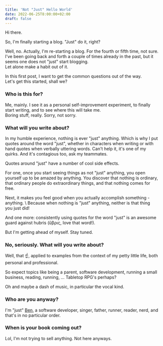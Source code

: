 ```yaml
---
title: 'Not "Just" Hello World'
date: 2022-06-25T8:00:00+02:00
draft: false
---
```


Hi there. 

So, I'm finally starting a blog. "Just" do it, right? 

Well, no. Actually, I'm re-starting a blog. For the fourth or fifth time, not sure. I've been going back and 
forth a couple of times already in the past, but it seems one does not "just" start blogging. \
Let alone make a habit out of it. 

In this first post, I want to get the common questions out of the way.  
Let's get this started, shall we? 

### Who is this for? 
Me, mainly. I see it as a personal self-improvement experiment, to finally start writing, and to see where this will take me. \
Boring stuff, really. Sorry, not sorry.

### What will you write about?  
In my humble experience, nothing is ever "just" anything. Which is why I put quotes around the word "just", whether 
in characters when writing or with hand quotes when verbally uttering words. Can't help it, it's one of my quirks.
And it's contagious too, ask my teammates.

Quotes around "just" have a number of cool side effects. 

For one, once you start seeing things as not "just" anything, you open yourself up to be amazed by anything. 
You discover that nothing is ordinary, that ordinary people do extraordinary things, and that nothing comes for free.  

Next, it makes you feel good when you actually accomplish something - anything. \ 
Because when nothing is "just" anything, neither is that thing you just did! 

And one more: consistently using quotes for the word "just" is an awesome guard against hubris (ὕβρις, love that word!).  

But I'm getting ahead of myself. Stay tuned.  

### No, seriously. What will you write about? 
Well, that ☝️, applied to examples from the context of my petty little life, both personal and professional.

So expect topics like being a parent, software development, running a small business, reading, running, ... Tabletop RPG's perhaps?  

Oh and maybe a dash of music, in particular the vocal kind.    

### Who are you anyway?
I'm "just" [Ben](/about/), a software developer, singer, father, runner, reader, nerd, and that's in no particular order. 

### When is your book coming out? 
Lol, I'm not trying to sell anything. Not here anyways. 

